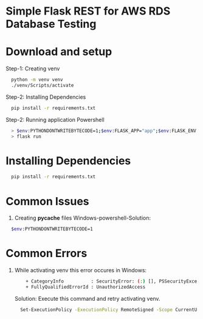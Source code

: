 # Simple Flask REST for AWS RDS Database Testing

# Download and setup

Step-1: Creating venv
  ```bash
    python -m venv venv
    ./venv/Scripts/activate
  ```

Step-2: Installing Dependencies
  ```bash
    pip install -r requirements.txt
  ```
Step-2: Running application
Powershell
```bash
  > $env:PYTHONDONTWRITEBYTECODE=1;$env:FLASK_APP="app";$env:FLASK_ENV = "development"
  > flask run
```

# Installing Dependencies
  ```bash
    pip install -r requirements.txt
  ```
# Common Issues
1. Creating __pycache__ files
  Windows-powershell-Solution:
  ```bash
    $env:PYTHONDONTWRITEBYTECODE=1
  ```


# Common Errors
1. While activating venv this error occures in Windows:

    ```bash
        + CategoryInfo          : SecurityError: (:) [], PSSecurityException
        + FullyQualifiedErrorId : UnauthorizedAccess
    ```
    Solution:
    Execute this command and retry activating venv.
    ```bash
      Set-ExecutionPolicy -ExecutionPolicy RemoteSigned -Scope CurrentUser
    ```